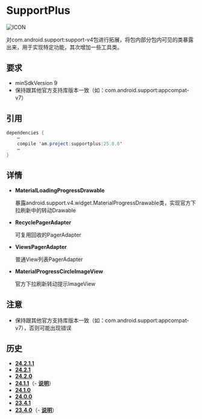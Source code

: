 # SupportPlus
![ICON](https://github.com/AlexMofer/ProjectX/blob/master/supportplus/icon.png)

对com.android.support:support-v4包进行拓展，将包内部分包内可见的类暴露出来，用于实现特定功能，其次增加一些工具类。
## 要求
- minSdkVersion 9
- 保持跟其他官方支持库版本一致（如：com.android.support:appcompat-v7）

## 引用
```java
dependencies {
    ⋯
    compile 'am.project:supportplus:25.0.0'
    ⋯
}
```
## 详情
- **MaterialLoadingProgressDrawable**

    暴露android.support.v4.widget.MaterialProgressDrawable类，实现官方下拉刷新中的转动Drawable
- **RecyclePagerAdapter**

    可复用回收的PagerAdapter

- **ViewsPagerAdapter**

    普通View列表PagerAdapter
- **MaterialProgressCircleImageView**

    官方下拉刷新转动提示ImageView

## 注意
- 保持跟其他官方支持库版本一致（如：com.android.support:appcompat-v7），否则可能出现错误

## 历史
- [**24.2.1.1**](https://bintray.com/alexmofer/maven/SupportPlus/24.2.1.1)
- [**24.2.1**](https://bintray.com/alexmofer/maven/SupportPlus/24.2.1)
- [**24.2.0**](https://bintray.com/alexmofer/maven/SupportPlus/24.2.0)
- [**24.1.1**](https://bintray.com/alexmofer/maven/SupportPlus/24.1.1)（- [**说明**](https://github.com/AlexMofer/ProjectX/tree/master/supportplus/history/24.1.1)）
- [**24.1.0**](https://bintray.com/alexmofer/maven/SupportPlus/24.1.0)
- [**24.0.0**](https://bintray.com/alexmofer/maven/SupportPlus/24.0.0)
- [**23.4.1**](https://bintray.com/alexmofer/maven/SupportPlus/23.4.1)
- [**23.4.0**](https://bintray.com/alexmofer/maven/SupportPlus/23.4.0)（- [**说明**](https://github.com/AlexMofer/ProjectX/tree/master/supportplus/history/23.4.0)）